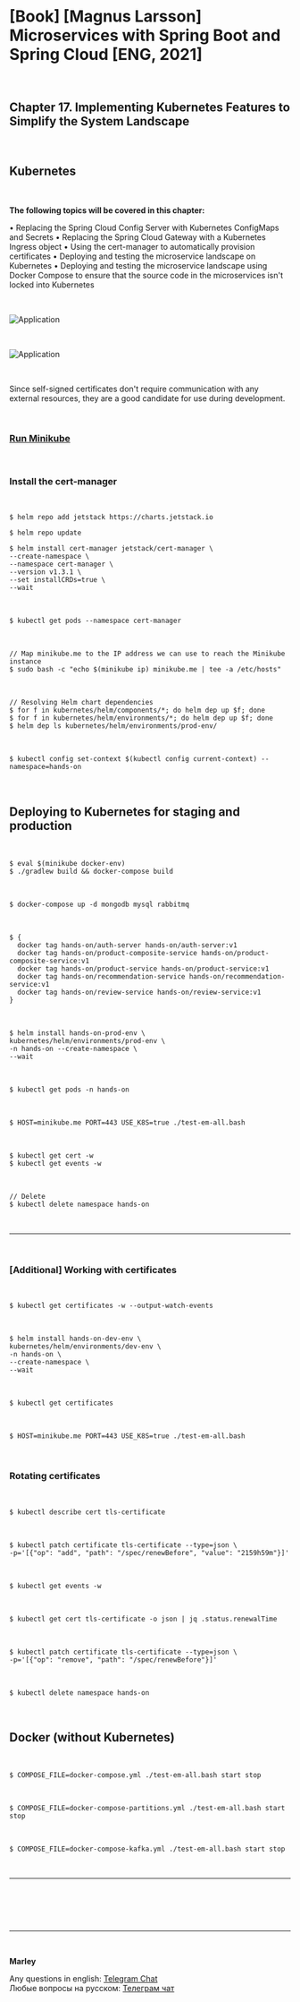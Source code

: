 # [Book] [Magnus Larsson] Microservices with Spring Boot and Spring Cloud [ENG, 2021]

<br/>

## Chapter 17. Implementing Kubernetes Features to Simplify the System Landscape

<br/>

## Kubernetes

<br/>

**The following topics will be covered in this chapter:**

• Replacing the Spring Cloud Config Server with Kubernetes ConfigMaps and Secrets
• Replacing the Spring Cloud Gateway with a Kubernetes Ingress object
• Using the cert-manager to automatically provision certificates
• Deploying and testing the microservice landscape on Kubernetes
• Deploying and testing the microservice landscape using Docker Compose to ensure that the source code in the microservices isn't locked into Kubernetes

<br/>

![Application](/img/ch17-pic01.png?raw=true)

<br/>

![Application](/img/ch17-pic02.png?raw=true)


<br/>

Since self-signed certificates don't require communication with any external resources, they are a good candidate for use during development. 


<br/>

### [Run Minikube](15-Chapter.md)

<br/>

### Install the cert-manager

<br/>

```
$ helm repo add jetstack https://charts.jetstack.io

$ helm repo update

$ helm install cert-manager jetstack/cert-manager \
--create-namespace \
--namespace cert-manager \
--version v1.3.1 \
--set installCRDs=true \
--wait
```

<br/>

```
$ kubectl get pods --namespace cert-manager
```

<br/>

```
// Map minikube.me to the IP address we can use to reach the Minikube instance
$ sudo bash -c "echo $(minikube ip) minikube.me | tee -a /etc/hosts"
```


<br/>

```
// Resolving Helm chart dependencies
$ for f in kubernetes/helm/components/*; do helm dep up $f; done
$ for f in kubernetes/helm/environments/*; do helm dep up $f; done
$ helm dep ls kubernetes/helm/environments/prod-env/
```

<br/>

```
$ kubectl config set-context $(kubectl config current-context) --namespace=hands-on
```


<br/>

## Deploying to Kubernetes for staging and production

<br/>

```
$ eval $(minikube docker-env)
$ ./gradlew build && docker-compose build
```

<br/>

```
$ docker-compose up -d mongodb mysql rabbitmq
```

<br/>

```
$ {
  docker tag hands-on/auth-server hands-on/auth-server:v1
  docker tag hands-on/product-composite-service hands-on/product-composite-service:v1
  docker tag hands-on/product-service hands-on/product-service:v1
  docker tag hands-on/recommendation-service hands-on/recommendation-service:v1
  docker tag hands-on/review-service hands-on/review-service:v1
}
```

<br/>

```
$ helm install hands-on-prod-env \
kubernetes/helm/environments/prod-env \
-n hands-on --create-namespace \
--wait
```

<br/>

```
$ kubectl get pods -n hands-on
```

<br/>

```
$ HOST=minikube.me PORT=443 USE_K8S=true ./test-em-all.bash
```

<br/>

```
$ kubectl get cert -w
$ kubectl get events -w
```

<br/>

```
// Delete
$ kubectl delete namespace hands-on
```

<br/>
<hr/>
<br/>

### [Additional] Working with certificates

<br/>

```
$ kubectl get certificates -w --output-watch-events
```

<br/>

```
$ helm install hands-on-dev-env \
kubernetes/helm/environments/dev-env \
-n hands-on \
--create-namespace \
--wait
```

<br/>

```
$ kubectl get certificates
```

<br/>

```
$ HOST=minikube.me PORT=443 USE_K8S=true ./test-em-all.bash
```

<br/>

### Rotating certificates

<br/>

```
$ kubectl describe cert tls-certificate
```

<br/>

```
$ kubectl patch certificate tls-certificate --type=json \
-p='[{"op": "add", "path": "/spec/renewBefore", "value": "2159h59m"}]'
```

<br/>

```
$ kubectl get events -w
```

<br/>

```
$ kubectl get cert tls-certificate -o json | jq .status.renewalTime
```

<br/>

```
$ kubectl patch certificate tls-certificate --type=json \
-p='[{"op": "remove", "path": "/spec/renewBefore"}]'
```

<br/>

```
$ kubectl delete namespace hands-on
```

<br/>

## Docker (without Kubernetes)

<br/>

```
$ COMPOSE_FILE=docker-compose.yml ./test-em-all.bash start stop
```

<br/>

```
$ COMPOSE_FILE=docker-compose-partitions.yml ./test-em-all.bash start stop
```

<br/>

```
$ COMPOSE_FILE=docker-compose-kafka.yml ./test-em-all.bash start stop
```

<br/>
<hr/>
<br/>


<br/><br/>

---

<br/>

**Marley**

Any questions in english: <a href="https://javadev.org/chat/">Telegram Chat</a>  
Любые вопросы на русском: <a href="https://javadev.ru/chat/">Телеграм чат</a>